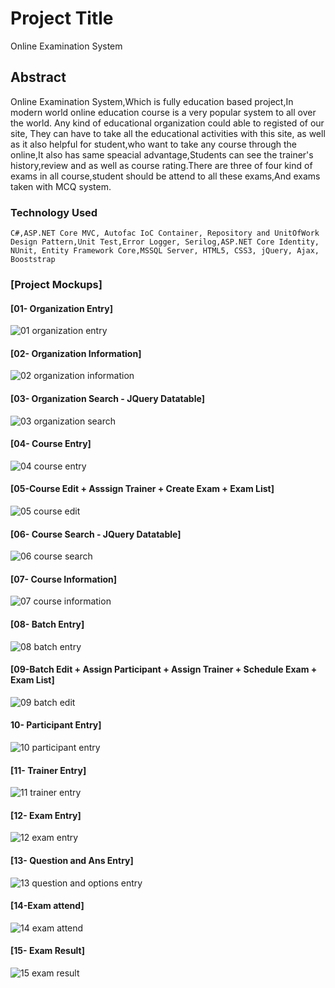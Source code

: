 # Project Title
Online Examination System
## Abstract
Online Examination System,Which is fully education based project,In modern world online education course is a very popular system to all over the world. Any kind of educational organization could able to registed of our site, They can have to take all the educational activities with this site, as well as it also helpful for student,who want to take any course through the online,It also has same speacial advantage,Students can see the trainer's history,review and as well as course rating.There are three of four kind of exams in all course,student should be attend to all these exams,And exams taken with MCQ system.
### Technology Used
```
C#,ASP.NET Core MVC, Autofac IoC Container, Repository and UnitOfWork Design Pattern,Unit Test,Error Logger, Serilog,ASP.NET Core Identity, NUnit, Entity Framework Core,MSSQL Server, HTML5, CSS3, jQuery, Ajax, Booststrap
```
### [Project Mockups]
#### [01- Organization Entry]
![01 organization entry](https://user-images.githubusercontent.com/24517327/49200914-00ab4300-f3c9-11e8-9f17-a4d10b3442e7.png)
#### [02- Organization Information]
![02 organization information](https://user-images.githubusercontent.com/24517327/49200919-04d76080-f3c9-11e8-9822-50f4e3db94d9.png)
#### [03- Organization Search - JQuery Datatable]
![03 organization search](https://user-images.githubusercontent.com/24517327/49200921-086ae780-f3c9-11e8-895d-7890dfaf3dc2.png)
#### [04- Course Entry]
![04 course entry](https://user-images.githubusercontent.com/24517327/49200923-0acd4180-f3c9-11e8-9d61-e3bb4b8419bf.png)
#### [05-Course Edit + Asssign Trainer + Create Exam + Exam List]
![05 course edit](https://user-images.githubusercontent.com/24517327/49200938-14ef4000-f3c9-11e8-82ca-c9abdf2f4f0b.png)
#### [06- Course Search - JQuery Datatable]
![06 course search](https://user-images.githubusercontent.com/24517327/49200943-1882c700-f3c9-11e8-989b-f4a4ab639b23.png)
#### [07- Course Information]
![07 course information](https://user-images.githubusercontent.com/24517327/49200956-20426b80-f3c9-11e8-9d01-d6a7c978f358.png)
#### [08- Batch Entry]
![08 batch entry](https://user-images.githubusercontent.com/24517327/49200960-25071f80-f3c9-11e8-8d64-ce43fcbfbb22.png)
#### [09-Batch Edit + Assign Participant + Assign Trainer + Schedule Exam + Exam List]
![09 batch edit](https://user-images.githubusercontent.com/24517327/49200965-28021000-f3c9-11e8-9c69-dc6e0fd3da1d.png)
#### 10- Participant Entry]
![10 participant entry](https://user-images.githubusercontent.com/24517327/49200971-2d5f5a80-f3c9-11e8-8a10-21cefe1d354d.png)
#### [11- Trainer Entry]
![11 trainer entry](https://user-images.githubusercontent.com/24517327/49200976-30f2e180-f3c9-11e8-99b1-9afe4f9a10c0.png)
#### [12- Exam Entry]
![12 exam entry](https://user-images.githubusercontent.com/24517327/49200978-34866880-f3c9-11e8-9ee7-f6a4a72deb1e.png)
#### [13- Question and Ans Entry]
![13 question and options entry](https://user-images.githubusercontent.com/24517327/49200984-394b1c80-f3c9-11e8-93ec-5d5a5284db8f.png)
#### [14-Exam attend]
![14 exam attend](https://user-images.githubusercontent.com/24517327/49200985-3cdea380-f3c9-11e8-95c4-05e71f24a8ea.png)
#### [15- Exam Result]
![15 exam result](https://user-images.githubusercontent.com/24517327/49200989-3f40fd80-f3c9-11e8-92b2-3bfaf0cd8f63.png)
